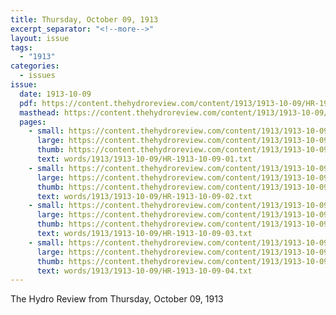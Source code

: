 ```yaml
---
title: Thursday, October 09, 1913
excerpt_separator: "<!--more-->"
layout: issue
tags:
  - "1913"
categories:
  - issues
issue:
  date: 1913-10-09
  pdf: https://content.thehydroreview.com/content/1913/1913-10-09/HR-1913-10-09.pdf
  masthead: https://content.thehydroreview.com/content/1913/1913-10-09/masthead/HR-1913-10-09.jpg
  pages:
    - small: https://content.thehydroreview.com/content/1913/1913-10-09/small/HR-1913-10-09-01.jpg
      large: https://content.thehydroreview.com/content/1913/1913-10-09/large/HR-1913-10-09-01.jpg
      thumb: https://content.thehydroreview.com/content/1913/1913-10-09/thumbnails/HR-1913-10-09-01.jpg
      text: words/1913/1913-10-09/HR-1913-10-09-01.txt
    - small: https://content.thehydroreview.com/content/1913/1913-10-09/small/HR-1913-10-09-02.jpg
      large: https://content.thehydroreview.com/content/1913/1913-10-09/large/HR-1913-10-09-02.jpg
      thumb: https://content.thehydroreview.com/content/1913/1913-10-09/thumbnails/HR-1913-10-09-02.jpg
      text: words/1913/1913-10-09/HR-1913-10-09-02.txt
    - small: https://content.thehydroreview.com/content/1913/1913-10-09/small/HR-1913-10-09-03.jpg
      large: https://content.thehydroreview.com/content/1913/1913-10-09/large/HR-1913-10-09-03.jpg
      thumb: https://content.thehydroreview.com/content/1913/1913-10-09/thumbnails/HR-1913-10-09-03.jpg
      text: words/1913/1913-10-09/HR-1913-10-09-03.txt
    - small: https://content.thehydroreview.com/content/1913/1913-10-09/small/HR-1913-10-09-04.jpg
      large: https://content.thehydroreview.com/content/1913/1913-10-09/large/HR-1913-10-09-04.jpg
      thumb: https://content.thehydroreview.com/content/1913/1913-10-09/thumbnails/HR-1913-10-09-04.jpg
      text: words/1913/1913-10-09/HR-1913-10-09-04.txt
---
```


The Hydro Review from Thursday, October 09, 1913

<!--more-->

